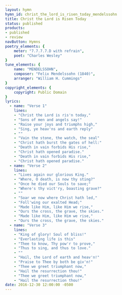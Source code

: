```yaml
---
layout: hymn
hymn_id: christ_the_lord_is_risen_today_mendelssohn
title: Christ the Lord is Risen Today
status: published
products:
- published
- review
navButton: Hymns
poetry_elements: {
    meter: "7.7.7.7.D with refrain",
    poet: "Charles Wesley"
}
tune_elements: {
    name: "MENDELSSOHN",
    composer: "Felix Mendelssohn (1840)",
    arranger: "William H. Cummings"
}
copyright_elements: {
    copyright: Public Domain
}
lyrics:
  - name: "Verse 1"
    lines:
    - "Christ the Lord is ris'n today,"
    - "Sons of men and angels say!"
    - "Raise your joys and triumphs high,"
    - "Sing, ye heav'ns and earth reply"
    - ""
    - "Vain the stone, the watch, the seal"
    - "Christ hath burst the gates of hell:"
    - "Death in vain forbids His rise,"
    - "Christ hath opened paradise."
    - "Death in vain forbids His rise,"
    - "Christ hath opened paradise."
  - name: "Verse 2"
    lines:
    - "Lives again our glorious King."
    - "Where, O death, is now thy sting?"
    - "Once he died our Souls to save;"
    - "Where's thy vict'ry, boasting grave?"
    - ""
    - "Soar we now where Christ hath led,"
    - "Foll'wing our exalted Head;"
    - "Made like Him, like Him we rise,"
    - "Ours the cross, the grave, the skies."
    - "Made like Him, like Him we rise,"
    - "Ours the cross, the grave, the skies."
  - name: "Verse 3"
    lines:
    - "King of glory! Soul of bliss!"
    - "Everlasting life is this"
    - "Thee to know, Thy pow'r to prove,"
    - "Thus to sing, and thus to love."
    - ""
    - "Hail, the Lord of earth and heav'n!"
    - "Praise to Thee by both be giv'n!"
    - "Thee we greet triumphant now,"
    - "Hail the resurrection thou!"
    - "Thee we greet triumphant now,"
    - "Hail the resurrection thou!"
date: 2016-12-30 12:00:00 -0500
---
```

